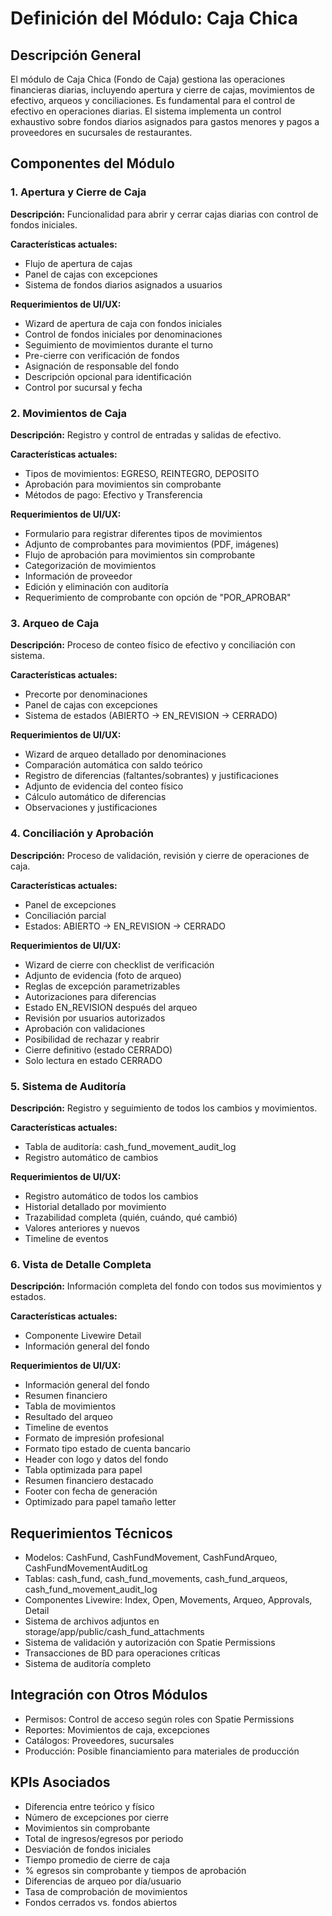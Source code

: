 # Definición del Módulo: Caja Chica

## Descripción General
El módulo de Caja Chica (Fondo de Caja) gestiona las operaciones financieras diarias, incluyendo apertura y cierre de cajas, movimientos de efectivo, arqueos y conciliaciones. Es fundamental para el control de efectivo en operaciones diarias. El sistema implementa un control exhaustivo sobre fondos diarios asignados para gastos menores y pagos a proveedores en sucursales de restaurantes.

## Componentes del Módulo

### 1. Apertura y Cierre de Caja
**Descripción:** Funcionalidad para abrir y cerrar cajas diarias con control de fondos iniciales.

**Características actuales:**
- Flujo de apertura de cajas
- Panel de cajas con excepciones
- Sistema de fondos diarios asignados a usuarios

**Requerimientos de UI/UX:**
- Wizard de apertura de caja con fondos iniciales
- Control de fondos iniciales por denominaciones
- Seguimiento de movimientos durante el turno
- Pre-cierre con verificación de fondos
- Asignación de responsable del fondo
- Descripción opcional para identificación
- Control por sucursal y fecha

### 2. Movimientos de Caja
**Descripción:** Registro y control de entradas y salidas de efectivo.

**Características actuales:**
- Tipos de movimientos: EGRESO, REINTEGRO, DEPOSITO
- Aprobación para movimientos sin comprobante
- Métodos de pago: Efectivo y Transferencia

**Requerimientos de UI/UX:**
- Formulario para registrar diferentes tipos de movimientos
- Adjunto de comprobantes para movimientos (PDF, imágenes)
- Flujo de aprobación para movimientos sin comprobante
- Categorización de movimientos
- Información de proveedor
- Edición y eliminación con auditoría
- Requerimiento de comprobante con opción de "POR_APROBAR"

### 3. Arqueo de Caja
**Descripción:** Proceso de conteo físico de efectivo y conciliación con sistema.

**Características actuales:**
- Precorte por denominaciones
- Panel de cajas con excepciones
- Sistema de estados (ABIERTO → EN_REVISION → CERRADO)

**Requerimientos de UI/UX:**
- Wizard de arqueo detallado por denominaciones
- Comparación automática con saldo teórico
- Registro de diferencias (faltantes/sobrantes) y justificaciones
- Adjunto de evidencia del conteo físico
- Cálculo automático de diferencias
- Observaciones y justificaciones

### 4. Conciliación y Aprobación
**Descripción:** Proceso de validación, revisión y cierre de operaciones de caja.

**Características actuales:**
- Panel de excepciones
- Conciliación parcial
- Estados: ABIERTO → EN_REVISION → CERRADO

**Requerimientos de UI/UX:**
- Wizard de cierre con checklist de verificación
- Adjunto de evidencia (foto de arqueo)
- Reglas de excepción parametrizables
- Autorizaciones para diferencias
- Estado EN_REVISION después del arqueo
- Revisión por usuarios autorizados
- Aprobación con validaciones
- Posibilidad de rechazar y reabrir
- Cierre definitivo (estado CERRADO)
- Solo lectura en estado CERRADO

### 5. Sistema de Auditoría
**Descripción:** Registro y seguimiento de todos los cambios y movimientos.

**Características actuales:**
- Tabla de auditoría: cash_fund_movement_audit_log
- Registro automático de cambios

**Requerimientos de UI/UX:**
- Registro automático de todos los cambios
- Historial detallado por movimiento
- Trazabilidad completa (quién, cuándo, qué cambió)
- Valores anteriores y nuevos
- Timeline de eventos

### 6. Vista de Detalle Completa
**Descripción:** Información completa del fondo con todos sus movimientos y estados.

**Características actuales:**
- Componente Livewire Detail
- Información general del fondo

**Requerimientos de UI/UX:**
- Información general del fondo
- Resumen financiero
- Tabla de movimientos
- Resultado del arqueo
- Timeline de eventos
- Formato de impresión profesional
- Formato tipo estado de cuenta bancario
- Header con logo y datos del fondo
- Tabla optimizada para papel
- Resumen financiero destacado
- Footer con fecha de generación
- Optimizado para papel tamaño letter

## Requerimientos Técnicos
- Modelos: CashFund, CashFundMovement, CashFundArqueo, CashFundMovementAuditLog
- Tablas: cash_fund, cash_fund_movements, cash_fund_arqueos, cash_fund_movement_audit_log
- Componentes Livewire: Index, Open, Movements, Arqueo, Approvals, Detail
- Sistema de archivos adjuntos en storage/app/public/cash_fund_attachments
- Sistema de validación y autorización con Spatie Permissions
- Transacciones de BD para operaciones críticas
- Sistema de auditoría completo

## Integración con Otros Módulos
- Permisos: Control de acceso según roles con Spatie Permissions
- Reportes: Movimientos de caja, excepciones
- Catálogos: Proveedores, sucursales
- Producción: Posible financiamiento para materiales de producción

## KPIs Asociados
- Diferencia entre teórico y físico
- Número de excepciones por cierre
- Movimientos sin comprobante
- Total de ingresos/egresos por periodo
- Desviación de fondos iniciales
- Tiempo promedio de cierre de caja
- % egresos sin comprobante y tiempos de aprobación
- Diferencias de arqueo por día/usuario
- Tasa de comprobación de movimientos
- Fondos cerrados vs. fondos abiertos